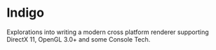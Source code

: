 Indigo
===========
Explorations into writing a modern cross platform renderer supporting DirectX 11, OpenGL 3.0+ and some Console Tech.
